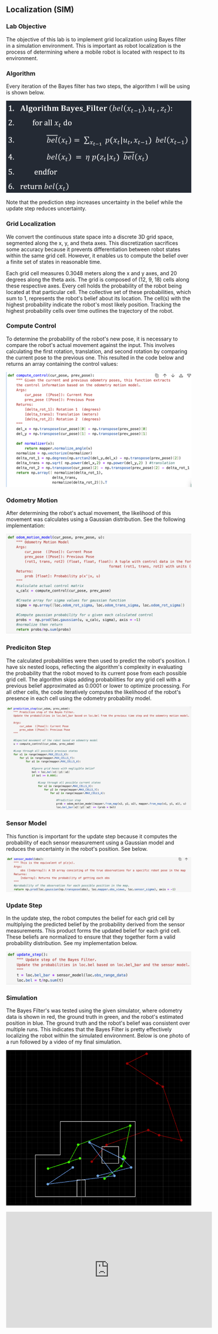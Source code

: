 ## Localization (SIM)

### Lab Objective
The objective of this lab is to implement grid localization using Bayes filter in a simulation environment. This is important as robot localization is the process of determining where a 
mobile robot is located with respect to its environment.

### Algorithm

Every iteration of the Bayes filter has two steps, the algorithm I will be using is shown below.

![advert](https://github.com/segergabriel/FastRobots/blob/main/images/10algo.png?raw=true)

Note that the prediction step increases uncertainty in the belief while the update step reduces uncertainty.

### Grid Localization

We convert the continuous state space into a discrete 3D grid space, segmented along the x, y, and theta axes. This discretization sacrifices some accuracy because it prevents differentiation between robot states within the same grid cell. However, it enables us to compute the belief over a finite set of states in reasonable time.

Each grid cell measures 0.3048 meters along the x and y axes, and 20 degrees along the theta axis. The grid is composed of (12, 9, 18) cells along these respective axes. Every cell holds the probability of the robot being located at that particular cell. The collective set of these probabilities, which sum to 1, represents the robot's belief about its location. The cell(s) with the highest probability indicate the robot's most likely position. Tracking the highest probability cells over time outlines the trajectory of the robot.

### Compute Control

To determine the probability of the robot's new pose, it is necessary to compare the robot's actual movement against the input. This involves calculating the first rotation, translation, and second rotation by comparing the current pose to the previous one. This resulted in the code below and returns an array containing the control values:

![advert](https://github.com/segergabriel/FastRobots/blob/main/images/10compute.png?raw=true)

### Odometry Motion 

After determining the robot's actual movement, the likelihood of this movement was calculates using a Gaussian distribution. See the following implementation:

![advert](https://github.com/segergabriel/FastRobots/blob/main/images/10odom.png?raw=true)

### Prediciton Step

The calculated probabilities were then used to predict the robot's position. I have six nested loops, reflecting the algorithm's complexity in evaluating the probability that the robot moved to its current pose from each possible grid cell. The algorithm skips adding probabilities for any grid cell with a previous belief approximated as 0.0001 or lower to optimize processing. For all other cells, the code iteratively computes the likelihood of the robot's presence in each cell using the odometry probability model.

![advert](https://github.com/segergabriel/FastRobots/blob/main/images/10pred.png?raw=true)

### Sensor Model

This function is important for the update step because it computes the probability of each sensor measurement using a Gaussian model and reduces the uncertainty in the robot's position. See below.

![advert](https://github.com/segergabriel/FastRobots/blob/main/images/10sensor.png?raw=true)

### Update Step

In the update step, the robot computes the belief for each grid cell by multiplying the predicted belief by the probability derived from the sensor measurements. This product forms the updated belief for each grid cell. These beliefs are normalized to ensure that they together form a valid probability distribution. See my implementation below. 

![advert](https://github.com/segergabriel/FastRobots/blob/main/images/10update.png?raw=true)

### Simulation

The Bayes Filter's was tested using the given simulator, where odometry data is shown in red, the ground truth in green, and the robot's estimated position in blue. The ground truth and the robot's belief was consistent over multiple runs. This indicates that the Bayes Filter is pretty effectively localizing the robot within the simulated environment. Below is one photo of a run followed by a video of my final simulation. 

![advert](https://github.com/segergabriel/FastRobots/blob/main/images/10sim.png?raw=true)

<iframe width="560" height="315" src="https://www.youtube.com/embed/XkgqxqXsHP8" frameborder="0" allow="accelerometer; autoplay; clipboard-write; encrypted-media; gyroscope; picture-in-picture" allowfullscreen></iframe>

